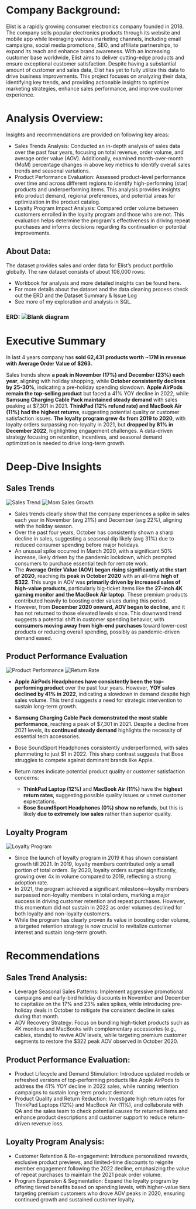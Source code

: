 # Company Background:
Elist is a rapidly growing consumer electronics company founded in 2018. The company sells popular electronics products through its website and mobile app while leveraging various marketing channels, including email campaigns, social media promotions, SEO, and affiliate partnerships, to expand its reach and enhance brand awareness. With an increasing customer base worldwide, Elist aims to deliver cutting-edge products and ensure exceptional customer satisfaction. Despite having a substantial amount of customer and sales data, Elist has yet to fully utilize this data to drive business improvements. This project focuses on analyzing their data, identifying key trends, and providing actionable insights to optimize marketing strategies, enhance sales performance, and improve customer experience.

# Analysis Overview:
Insights and recommendations are provided on following key areas:
*	Sales Trends Analysis: Conducted an in-depth analysis of sales data over the past four years, focusing on total revenue, order volume, and average order value (AOV). Additionally, examined month-over-month (MoM) percentage changes in above key metrics to identify overall sales trends and seasonal variations.
*	Product Performance Evaluation: Assessed product-level performance over time and across different regions to identify high-performing (star) products and underperforming items. This analysis provides insights into product demand, regional preferences, and potential areas for optimization in the product catalog.
*	Loyalty Program Impact Analysis: Compared order volume between customers enrolled in the loyalty program and those who are not. This evaluation helps determine the program's effectiveness in driving repeat purchases and informs decisions regarding its continuation or potential improvements.


## About Data:
The dataset provides sales and order data for Elist’s product portfolio globally. The raw dataset consists of about 108,000 rows:
*	Workbook for analysis and more detailed insights can be found here.
*	For more details about the dataset and the data cleaning process check out the ERD and the Dataset Summary & Issue Log
*	See more of my exploration and analysis in SQL.
### ERD: ![Blank diagram](https://github.com/user-attachments/assets/f4eae69e-4069-4b2c-bd71-e2825727e49f)

# Executive Summary
In last 4 years company has **sold 62,431 products worth ~17M in revenue with Average Order Value of $263.**

Sales trends show **a peak in November (17%) and December (23%) each year**, aligning with holiday shopping, while **October consistently declines by 25-30%**, indicating a pre-holiday spending slowdown. 
**Apple AirPods remain the top-selling product** but faced a 41% YOY decline in 2022, while **Samsung Charging Cable Pack maintained steady demand** with sales peaking at $7,301 in 2021. **ThinkPad (12% refund rate) and MacBook Air (11%) had the highest returns**, suggesting potential quality or customer satisfaction issues.
**The loyalty program grew 4x from 2019 to 2020**, with loyalty orders surpassing non-loyalty in 2021, but **dropped by 81% in December 2022**, highlighting engagement challenges. A data-driven strategy focusing on retention, incentives, and seasonal demand optimization is needed to drive long-term growth.



# Deep-Dive Insights
## Sales Trends
![Sales Trend](https://github.com/user-attachments/assets/4ab11521-c8ee-409d-a27d-b7e0ea0f02e2)
![Mom Sales Growth](https://github.com/user-attachments/assets/c5cc6694-fb53-4011-a659-2a9550c9f9f5)

* Sales trends clearly show that the company experiences a spike in sales each year in November (avg 21%) and December (avg 22%), aligning with the holiday season.
* Over the past four years, October has consistently shown a sharp decline in sales, suggesting a seasonal dip likely (avg 31%) due to reduced consumer spending before major holidays.
* An unusual spike occurred in March 2020, with a significant 50% increase, likely driven by the pandemic lockdown, which prompted consumers to purchase essential tech for remote work.
* The **Average Order Value (AOV) began rising significantly at the start of 2020**, reaching its **peak in October 2020** with an all-time **high of $322**. This surge in AOV was **primarily driven by increased sales of high-value products**, particularly big-ticket items like the **27-inch 4K gaming monitor and the MacBook Air laptop**. These premium products contributed heavily to boosting order values during this period.
* However, from **December 2020 onward, AOV began to decline**, and it has not returned to those elevated levels since. This downward trend suggests a potential shift in customer spending behavior, with **consumers moving away from high-end purchases** toward lower-cost products or reducing overall spending, possibly as pandemic-driven demand eased.
  
## Product Performance Evaluation
![Product Performance](https://github.com/user-attachments/assets/10055a8b-2a56-43b5-a3ac-bf27ad1b4143)
![Return Rate](https://github.com/user-attachments/assets/112fbfec-23e9-425f-a957-d646c680dc27)

* **Apple AirPods Headphones have consistently been the top-performing product** over the past four years. However, **YOY sales declined by 41% in 2022**, indicating a slowdown in demand despite high sales volume. This trend suggests a need for strategic intervention to sustain long-term growth.

* **Samsung Charging Cable Pack demonstrated the most stable performance**, reaching a peak of $7,301 in 2021. Despite a decline from 2021 levels, its **continued steady demand** highlights the necessity of essential tech accessories.
* Bose SoundSport Headphones consistently underperformed, with sales plummeting to just $1 in 2022. This sharp contrast suggests that Bose struggles to compete against dominant brands like Apple.
* Return rates indicate potential product quality or customer satisfaction concerns:
   * **ThinkPad Laptop (12%)** and **MacBook Air (11%)** have the **highest return rates**, suggesting possible quality issues or unmet customer expectations.
   * **Bose SoundSport Headphones (0%) show no refunds**, but this is likely **due to extremely low sales** rather than superior quality.


## Loyalty Program

![Loyalty Program](https://github.com/user-attachments/assets/77b80c80-93ff-430d-8cdb-a829232d632a)

* Since the launch of loyalty program in 2019 it has shown consistant growth till 2021. In 2019, loyalty members contributed only a small portion of total orders. By 2020, loyalty orders surged significantly, growing over 4x in volume compared to 2019, reflecting a strong adoption rate.
* In 2021, the program achieved a significant milestone—loyalty members surpassed non-loyalty members in total orders, marking a major success in driving customer retention and repeat purchases. However, this momentum did not sustain in 2022 as order volumes declined for both loyalty and non-loyalty customers.
* While the program has clearly proven its value in boosting order volume, a targeted retention strategy is now crucial to revitalize customer interest and sustain long-term growth.

# Recommendations

## Sales Trend Analysis:
* Leverage Seasonal Sales Patterns: Implement aggressive promotional campaigns and early-bird holiday discounts in November and December to capitalize on the 17% and 23% sales spikes, while introducing pre-holiday deals in October to mitigate the consistent decline in sales during that month.
* AOV Recovery Strategy: Focus on bundling high-ticket products such as 4K monitors and MacBooks with complementary accessories (e.g., cables, stands) to revive AOV levels, while targeting premium customer segments to restore the $322 peak AOV observed in October 2020.
## Product Performance Evaluation:
* Product Lifecycle and Demand Stimulation: Introduce updated models or refreshed versions of top-performing products like Apple AirPods to address the 41% YOY decline in 2022 sales, while running retention campaigns to sustain long-term product demand.
* Product Quality and Return Reduction: Investigate high return rates for ThinkPad Laptops (12%) and MacBook Air (11%), and collaborate with QA  and the sales team to check potential causes for returned items and enhance product descriptions and customer support to reduce return-driven revenue loss.
## Loyalty Program Analysis:
*	Customer Retention & Re-engagement: Introduce personalized rewards, exclusive product previews, and limited-time discounts to reignite member engagement following the 2022 decline, emphasizing the value of repeat purchases to maintain the 2021 peak order volume.
*	Program Expansion & Segmentation: Expand the loyalty program by offering tiered benefits based on spending levels, with higher-value tiers targeting premium customers who drove AOV peaks in 2020, ensuring continued growth and sustained customer loyalty.
